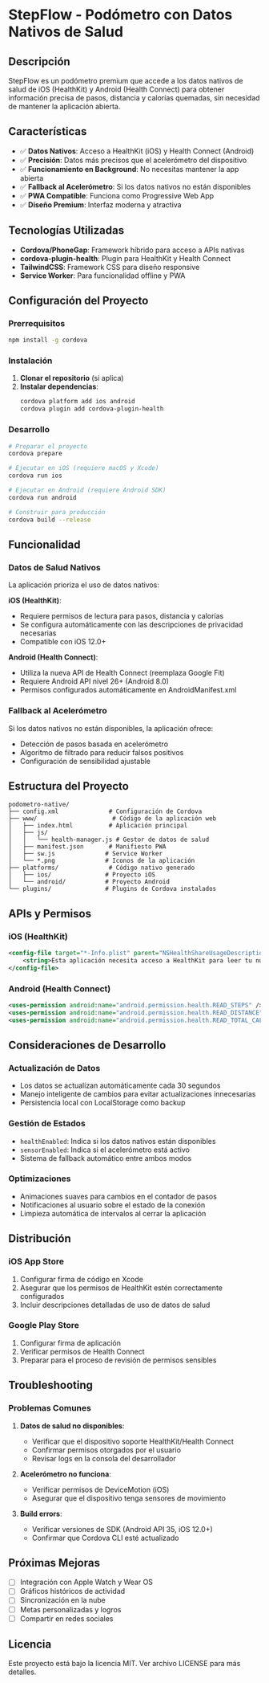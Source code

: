 # StepFlow - Podómetro con Datos Nativos de Salud

## Descripción

StepFlow es un podómetro premium que accede a los datos nativos de salud de iOS (HealthKit) y Android (Health Connect) para obtener información precisa de pasos, distancia y calorías quemadas, sin necesidad de mantener la aplicación abierta.

## Características

- ✅ **Datos Nativos**: Acceso a HealthKit (iOS) y Health Connect (Android)
- ✅ **Precisión**: Datos más precisos que el acelerómetro del dispositivo
- ✅ **Funcionamiento en Background**: No necesitas mantener la app abierta
- ✅ **Fallback al Acelerómetro**: Si los datos nativos no están disponibles
- ✅ **PWA Compatible**: Funciona como Progressive Web App
- ✅ **Diseño Premium**: Interfaz moderna y atractiva

## Tecnologías Utilizadas

- **Cordova/PhoneGap**: Framework híbrido para acceso a APIs nativas
- **cordova-plugin-health**: Plugin para HealthKit y Health Connect
- **TailwindCSS**: Framework CSS para diseño responsive
- **Service Worker**: Para funcionalidad offline y PWA

## Configuración del Proyecto

### Prerrequisitos

```bash
npm install -g cordova
```

### Instalación

1. **Clonar el repositorio** (si aplica)
2. **Instalar dependencias**:
   ```bash
   cordova platform add ios android
   cordova plugin add cordova-plugin-health
   ```

### Desarrollo

```bash
# Preparar el proyecto
cordova prepare

# Ejecutar en iOS (requiere macOS y Xcode)
cordova run ios

# Ejecutar en Android (requiere Android SDK)
cordova run android

# Construir para producción
cordova build --release
```

## Funcionalidad

### Datos de Salud Nativos

La aplicación prioriza el uso de datos nativos:

**iOS (HealthKit)**:
- Requiere permisos de lectura para pasos, distancia y calorías
- Se configura automáticamente con las descripciones de privacidad necesarias
- Compatible con iOS 12.0+

**Android (Health Connect)**:
- Utiliza la nueva API de Health Connect (reemplaza Google Fit)
- Requiere Android API nivel 26+ (Android 8.0)
- Permisos configurados automáticamente en AndroidManifest.xml

### Fallback al Acelerómetro

Si los datos nativos no están disponibles, la aplicación ofrece:
- Detección de pasos basada en acelerómetro
- Algoritmo de filtrado para reducir falsos positivos
- Configuración de sensibilidad ajustable

## Estructura del Proyecto

```
podometro-native/
├── config.xml              # Configuración de Cordova
├── www/                     # Código de la aplicación web
│   ├── index.html          # Aplicación principal
│   ├── js/
│   │   └── health-manager.js # Gestor de datos de salud
│   ├── manifest.json       # Manifiesto PWA
│   ├── sw.js              # Service Worker
│   └── *.png              # Iconos de la aplicación
├── platforms/              # Código nativo generado
│   ├── ios/               # Proyecto iOS
│   └── android/           # Proyecto Android
└── plugins/               # Plugins de Cordova instalados
```

## APIs y Permisos

### iOS (HealthKit)

```xml
<config-file target="*-Info.plist" parent="NSHealthShareUsageDescription">
    <string>Esta aplicación necesita acceso a HealthKit para leer tu número de pasos...</string>
</config-file>
```

### Android (Health Connect)

```xml
<uses-permission android:name="android.permission.health.READ_STEPS" />
<uses-permission android:name="android.permission.health.READ_DISTANCE" />
<uses-permission android:name="android.permission.health.READ_TOTAL_CALORIES_BURNED" />
```

## Consideraciones de Desarrollo

### Actualización de Datos

- Los datos se actualizan automáticamente cada 30 segundos
- Manejo inteligente de cambios para evitar actualizaciones innecesarias
- Persistencia local con LocalStorage como backup

### Gestión de Estados

- `healthEnabled`: Indica si los datos nativos están disponibles
- `sensorEnabled`: Indica si el acelerómetro está activo
- Sistema de fallback automático entre ambos modos

### Optimizaciones

- Animaciones suaves para cambios en el contador de pasos
- Notificaciones al usuario sobre el estado de la conexión
- Limpieza automática de intervalos al cerrar la aplicación

## Distribución

### iOS App Store

1. Configurar firma de código en Xcode
2. Asegurar que los permisos de HealthKit estén correctamente configurados
3. Incluir descripciones detalladas de uso de datos de salud

### Google Play Store

1. Configurar firma de aplicación
2. Verificar permisos de Health Connect
3. Preparar para el proceso de revisión de permisos sensibles

## Troubleshooting

### Problemas Comunes

1. **Datos de salud no disponibles**:
   - Verificar que el dispositivo soporte HealthKit/Health Connect
   - Confirmar permisos otorgados por el usuario
   - Revisar logs en la consola del desarrollador

2. **Acelerómetro no funciona**:
   - Verificar permisos de DeviceMotion (iOS)
   - Asegurar que el dispositivo tenga sensores de movimiento

3. **Build errors**:
   - Verificar versiones de SDK (Android API 35, iOS 12.0+)
   - Confirmar que Cordova CLI esté actualizado

## Próximas Mejoras

- [ ] Integración con Apple Watch y Wear OS
- [ ] Gráficos históricos de actividad
- [ ] Sincronización en la nube
- [ ] Metas personalizadas y logros
- [ ] Compartir en redes sociales

## Licencia

Este proyecto está bajo la licencia MIT. Ver archivo LICENSE para más detalles.